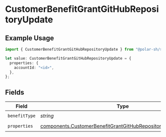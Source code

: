 # CustomerBenefitGrantGitHubRepositoryUpdate

## Example Usage

```typescript
import { CustomerBenefitGrantGitHubRepositoryUpdate } from "@polar-sh/sdk/models/components";

let value: CustomerBenefitGrantGitHubRepositoryUpdate = {
  properties: {
    accountId: "<id>",
  },
};
```

## Fields

| Field                                                                                                                                              | Type                                                                                                                                               | Required                                                                                                                                           | Description                                                                                                                                        |
| -------------------------------------------------------------------------------------------------------------------------------------------------- | -------------------------------------------------------------------------------------------------------------------------------------------------- | -------------------------------------------------------------------------------------------------------------------------------------------------- | -------------------------------------------------------------------------------------------------------------------------------------------------- |
| `benefitType`                                                                                                                                      | *string*                                                                                                                                           | :heavy_check_mark:                                                                                                                                 | N/A                                                                                                                                                |
| `properties`                                                                                                                                       | [components.CustomerBenefitGrantGitHubRepositoryPropertiesUpdate](../../models/components/customerbenefitgrantgithubrepositorypropertiesupdate.md) | :heavy_check_mark:                                                                                                                                 | N/A                                                                                                                                                |